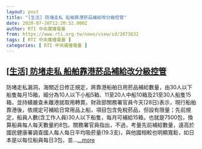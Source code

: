```yaml
---
layout: post
title: "[生活] 防堵走私 船舶靠港菸品補給改分級控管"
date: 2020-07-28T12:20:52.000Z
author: RTI 中央廣播電臺
from: https://www.rti.org.tw/news/view/id/2073832
tags: [ RTI 中央廣播電臺 ]
categories: [ RTI 中央廣播電臺 ]
---
```

<!--1595938852000-->
[[生活] 防堵走私 船舶靠港菸品補給改分級控管](https://www.rti.org.tw/news/view/id/2073832)
------

<div>
防堵走私漏洞，海關近日修正規定，將靠港船舶日用菸品補給數量，由30人以下船隻每月15箱，細分為10人以下小船5箱、11至20人中船10箱及21至30人船隻15箱，並持續嚴查未離港就取用轉賣。財政部關務署官員今天(28日)表示，現行船舶靠港後，依規定可補給日常用品上船，項目包含免稅菸品，但設有限量；先前規定，船員人數(含工作人員)30人以下船隻，每月可補給15箱，也就是7500包，換算船員每人每天數量約8包。關務署官員指出，不過，考量先前補給數量，遠高於國民健康署調查國人每人每日平均吸菸量(19.3支)，與他國相較也明顯寬鬆，如日本是以每位船員每日3包，並...<a target="_blank" href="https://www.rti.org.tw/news/view/id/2073832">...more</a>
</div>
